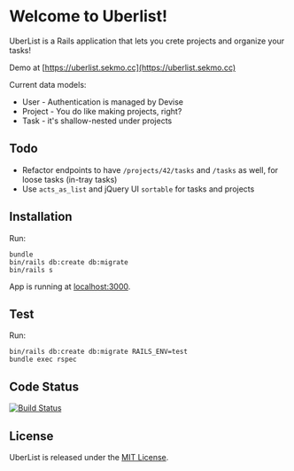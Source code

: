 # Welcome to Uberlist!

UberList is a Rails application that lets you crete projects and organize your tasks!

Demo at [https://uberlist.sekmo.cc](https://uberlist.sekmo.cc)

Current data models:

* User - Authentication is managed by Devise
* Project - You do like making projects, right?
* Task - it's shallow-nested under projects

## Todo

* Refactor endpoints to have `/projects/42/tasks` and `/tasks` as well, for loose tasks (in-tray tasks)
* Use `acts_as_list` and jQuery UI `sortable` for tasks and projects


## Installation

Run:
```shell
bundle
bin/rails db:create db:migrate
bin/rails s
```

App is running at [localhost:3000](http://localhost:3000/).

## Test

Run:
```shell
bin/rails db:create db:migrate RAILS_ENV=test
bundle exec rspec
```

## Code Status

[![Build Status](https://travis-ci.org/sekmo/uberlist.svg?branch=master)](https://travis-ci.org/sekmo/uberlist)

## License

UberList is released under the [MIT License](https://opensource.org/licenses/MIT).

